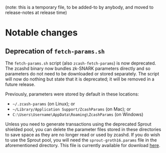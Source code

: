 (note: this is a temporary file, to be added-to by anybody, and moved to
release-notes at release time)

Notable changes
===============

Deprecation of `fetch-params.sh`
--------------------------------

The `fetch-params.sh` script (also `zcash-fetch-params`) is now deprecated. The
zcashd binary now bundles zk-SNARK parameters directly and so parameters do not
need to be downloaded or stored separately. The script will now do nothing but
state that it is deprecated; it will be removed in a future release.

Previously, parameters were stored by default in these locations:

* `~/.zcash-params` (on Linux); or
* `~/Library/Application Support/ZcashParams` (on Mac); or
* `C:\Users\Username\AppData\Roaming\ZcashParams` (on Windows)

Unless you need to generate transactions using the deprecated Sprout shielded
pool, you can delete the parameter files stored in these directories to save
space as they are no longer read or used by zcashd. If you do wish to use the
Sprout pool, you will need the `sprout-groth16.params` file in the
aforementioned directory. This file is currently available for download
[here](https://download.z.cash/downloads/sprout-groth16.params).
